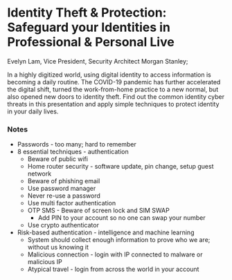 # Identity Theft & Protection: Safeguard your Identities in Professional & Personal Live
Evelyn Lam, Vice President, Security Architect
Morgan Stanley;

In a highly digitized world, using digital identity to access information is becoming a daily routine. The COVID-19 pandemic has further accelerated the digital shift, turned the work-from-home practice to a new normal, but also opened new doors to identity theft. Find out the common identity cyber threats in this presentation and apply simple techniques to protect identity in your daily lives.

### Notes
* Passwords - too many; hard to remember 
* 8 essential techniques - authentication
    * Beware of public wifi
    * Home router security - software update, pin change, setup guest network
    * Beware of phishing email
    * Use password manager
    * Never re-use a password
    * Use multi factor authentication 
    * OTP SMS - Beware of screen lock and SIM SWAP
        * Add PIN to your account so no one can swap your number
    * Use crypto authenticator 
* Risk-based authentication - intelligence and machine learning
    * System should collect enough information to prove who we are; without us knowing it
    * Malicious connection - login with IP connected to malware or malicious IP
    * Atypical travel - login from across the world in your account
